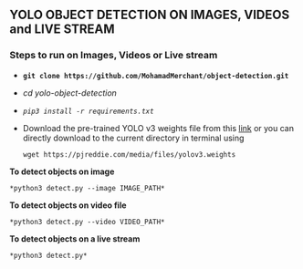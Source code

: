 ## YOLO OBJECT DETECTION ON IMAGES, VIDEOS and LIVE STREAM

### Steps to run on Images, Videos or Live stream


- **`git clone https://github.com/MohamadMerchant/object-detection.git`**

- *cd yolo-object-detection*

- 	*`pip3 install -r requirements.txt`*

- Download the pre-trained YOLO v3 weights file from this [link](https://pjreddie.com/media/files/yolov3.weights) 
  or you can directly download to the current directory in terminal using
 
 	`wget https://pjreddie.com/media/files/yolov3.weights`



**To detect objects on image**

`*python3 detect.py --image IMAGE_PATH*`

**To detect objects on video file**

`*python3 detect.py --video VIDEO_PATH*`

**To detect objects on a live stream**

`*python3 detect.py*`
